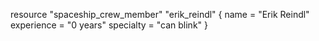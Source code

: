 resource "spaceship_crew_member" "erik_reindl" {
  name        = "Erik Reindl"
  experience  = "0 years"
  specialty   = "can blink"
}